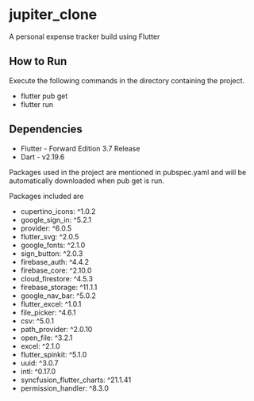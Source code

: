 # jupiter_clone

A personal expense tracker build using Flutter

## How to Run

Execute the following commands in the directory containing the project.

- flutter pub get
- flutter run

## Dependencies

- Flutter - Forward Edition 3.7 Release
- Dart - v2.19.6
 
Packages used in the project are mentioned in pubspec.yaml and will be automatically downloaded when pub get is run.

Packages included are 

-  cupertino_icons: ^1.0.2
-  google_sign_in: ^5.2.1
-  provider: ^6.0.5
-  flutter_svg: ^2.0.5
-  google_fonts: ^2.1.0
-  sign_button: ^2.0.3
-  firebase_auth: ^4.4.2
-  firebase_core: ^2.10.0
-  cloud_firestore: ^4.5.3
-  firebase_storage: ^11.1.1
-  google_nav_bar: ^5.0.2
-  flutter_excel: ^1.0.1
-  file_picker: ^4.6.1
-  csv: ^5.0.1
-  path_provider: ^2.0.10
-  open_file: ^3.2.1
-  excel: ^2.1.0
-  flutter_spinkit: ^5.1.0
-  uuid: ^3.0.7
-  intl: ^0.17.0
-  syncfusion_flutter_charts: ^21.1.41
-  permission_handler: ^8.3.0
